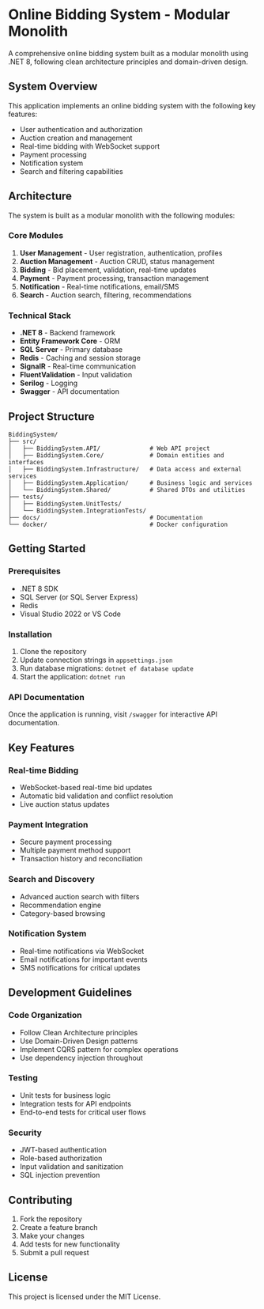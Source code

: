 # Online Bidding System - Modular Monolith

A comprehensive online bidding system built as a modular monolith using .NET 8, following clean architecture principles and domain-driven design.

## System Overview

This application implements an online bidding system with the following key features:
- User authentication and authorization
- Auction creation and management
- Real-time bidding with WebSocket support
- Payment processing
- Notification system
- Search and filtering capabilities

## Architecture

The system is built as a modular monolith with the following modules:

### Core Modules
1. **User Management** - User registration, authentication, profiles
2. **Auction Management** - Auction CRUD, status management
3. **Bidding** - Bid placement, validation, real-time updates
4. **Payment** - Payment processing, transaction management
5. **Notification** - Real-time notifications, email/SMS
6. **Search** - Auction search, filtering, recommendations

### Technical Stack
- **.NET 8** - Backend framework
- **Entity Framework Core** - ORM
- **SQL Server** - Primary database
- **Redis** - Caching and session storage
- **SignalR** - Real-time communication
- **FluentValidation** - Input validation
- **Serilog** - Logging
- **Swagger** - API documentation

## Project Structure

```
BiddingSystem/
├── src/
│   ├── BiddingSystem.API/              # Web API project
│   ├── BiddingSystem.Core/             # Domain entities and interfaces
│   ├── BiddingSystem.Infrastructure/   # Data access and external services
│   ├── BiddingSystem.Application/      # Business logic and services
│   └── BiddingSystem.Shared/           # Shared DTOs and utilities
├── tests/
│   ├── BiddingSystem.UnitTests/
│   └── BiddingSystem.IntegrationTests/
├── docs/                               # Documentation
└── docker/                             # Docker configuration
```

## Getting Started

### Prerequisites
- .NET 8 SDK
- SQL Server (or SQL Server Express)
- Redis
- Visual Studio 2022 or VS Code

### Installation
1. Clone the repository
2. Update connection strings in `appsettings.json`
3. Run database migrations: `dotnet ef database update`
4. Start the application: `dotnet run`

### API Documentation
Once the application is running, visit `/swagger` for interactive API documentation.

## Key Features

### Real-time Bidding
- WebSocket-based real-time bid updates
- Automatic bid validation and conflict resolution
- Live auction status updates

### Payment Integration
- Secure payment processing
- Multiple payment method support
- Transaction history and reconciliation

### Search and Discovery
- Advanced auction search with filters
- Recommendation engine
- Category-based browsing

### Notification System
- Real-time notifications via WebSocket
- Email notifications for important events
- SMS notifications for critical updates

## Development Guidelines

### Code Organization
- Follow Clean Architecture principles
- Use Domain-Driven Design patterns
- Implement CQRS pattern for complex operations
- Use dependency injection throughout

### Testing
- Unit tests for business logic
- Integration tests for API endpoints
- End-to-end tests for critical user flows

### Security
- JWT-based authentication
- Role-based authorization
- Input validation and sanitization
- SQL injection prevention

## Contributing

1. Fork the repository
2. Create a feature branch
3. Make your changes
4. Add tests for new functionality
5. Submit a pull request

## License

This project is licensed under the MIT License. 